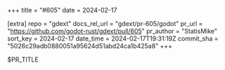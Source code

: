 +++
title = "#605"
date = 2024-02-17

[extra]
repo = "gdext"
docs_rel_url = "gdext/pr-605/godot"
pr_url = "https://github.com/godot-rust/gdext/pull/605"
pr_author = "StatisMike"
sort_key = 2024-02-17
date_time = 2024-02-17T19:31:19Z
commit_sha = "5026c29adb0880051a95624d51abd24ca1b425a8"
+++

$PR_TITLE
